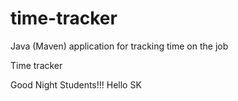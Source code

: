 # time-tracker
Java (Maven) application for tracking time on the job

Time tracker

Good Night Students!!!
Hello SK

